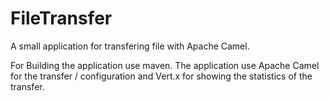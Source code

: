# FileTransfer

A small application for transfering file with Apache Camel.

For Building the application use maven. The application use Apache Camel for the transfer / configuration and Vert.x for showing the statistics of the transfer.

